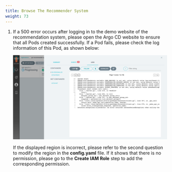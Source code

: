 ```yaml
---
title: Browse The Recommender System
weight: 73
---
```


1. If a 500 error occurs after logging in to the demo website of the recommendation system, please open the Argo CD website to ensure that all Pods created successfully. If a Pod fails, please check the log information of this Pod, as shown below:

    ![pod failed log](/images/pod-failed-log.png)

    If the displayed region is incorrect, please refer to the second question to modify the region in the **config.yaml** file. If it shows that there is no permission, please go to the **Create IAM Role** step to add the corresponding permission.

